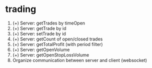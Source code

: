 # trading

1. (+) Server: getTrades by timeOpen
2. (+) Server: getTrade by id
3. (+) Server: setTrade by id
4. (+) Server: getCount of open/closed trades
5. (+) Server: getTotalProfit (with period filter)
6. (+) Server: getOpenVolume
7. (+) Server: getOpenStopLossVolume
8. Organize communication between server and client (websocket)